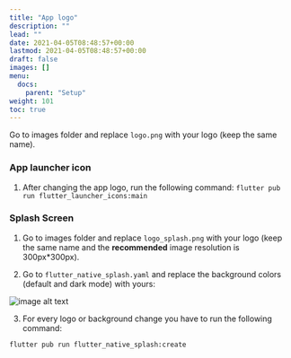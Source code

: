```yaml
---
title: "App logo"
description: ""
lead: ""
date: 2021-04-05T08:48:57+00:00
lastmod: 2021-04-05T08:48:57+00:00
draft: false
images: []
menu:
  docs:
    parent: "Setup"
weight: 101
toc: true
---
```



Go to images folder and replace `logo.png` with your logo (keep the same
name).
### App launcher icon
1. After changing the app logo, run the following command:
 `flutter pub run flutter_launcher_icons:main`

### Splash Screen
1. Go to images folder and replace `logo_splash.png` with your logo (keep the same
name and the **recommended** image resolution is 300px*300px).

2. Go to `flutter_native_splash.yaml` and replace the background colors (default and dark mode) with yours:

![image alt text](/images/splash_screen.jpg)

3. For every logo or background change you have to run the following command:
```
flutter pub run flutter_native_splash:create
```
